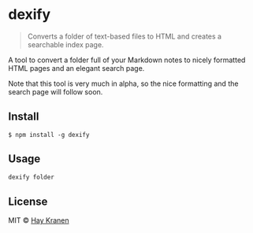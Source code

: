 # dexify
> Converts a folder of text-based files to HTML and creates a searchable index page.

A tool to convert a folder full of your Markdown notes to nicely formatted HTML pages and an elegant search page.

Note that this tool is very much in alpha, so the nice formatting and the search page will follow soon.

## Install
```
$ npm install -g dexify
```

## Usage

```bash
dexify folder
```

## License
MIT &copy; [Hay Kranen](http://www.haykranen.nl)